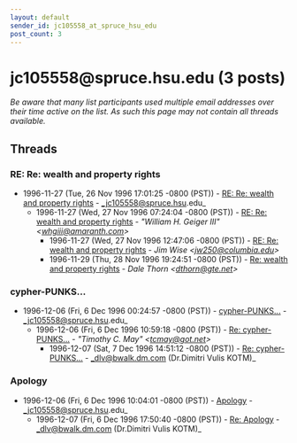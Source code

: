```yaml
---
layout: default
sender_id: jc105558_at_spruce_hsu_edu
post_count: 3
---
```


# jc105558<span>@</span>spruce.hsu.edu (3 posts)

_Be aware that many list participants used multiple email addresses over their time active on the list. As such this page may not contain all threads available._

## Threads

### RE: Re: wealth and property rights
+ 1996-11-27 (Tue, 26 Nov 1996 17:01:25 -0800 (PST)) - [RE: Re: wealth and property rights](/archive/1996/11/2bd6e52e84501acb21179b708800f0cc020d49860eea3b5266103b7da59bacbf) - _jc105558@spruce.hsu.edu_
  + 1996-11-27 (Wed, 27 Nov 1996 07:24:04 -0800 (PST)) - [RE: Re: wealth and property rights](/archive/1996/11/656c2077f0e698543fcd1a7b63b68f82679ec5216370fa6fbfbc364c7a655653) - _"William H. Geiger III" \<whgiii@amaranth.com\>_
    + 1996-11-27 (Wed, 27 Nov 1996 12:47:06 -0800 (PST)) - [RE: Re: wealth and property rights](/archive/1996/11/fa26f4d85e1683341975e0f7b4da2fdcf0548d7abe13fda9a7beda1051a3729c) - _Jim Wise \<jw250@columbia.edu\>_
    + 1996-11-29 (Thu, 28 Nov 1996 19:24:51 -0800 (PST)) - [Re: wealth and property rights](/archive/1996/11/fe6ff0b2045383248d8e3072d43a5bfa4267a34d99046440fa233d5d32077338) - _Dale Thorn \<dthorn@gte.net\>_

### cypher-PUNKS...
+ 1996-12-06 (Fri, 6 Dec 1996 00:24:57 -0800 (PST)) - [cypher-PUNKS...](/archive/1996/12/3cc487e3875c15dfdb80f0b02fea8c895bf6ed595804ef5d99d9a2511aea6b7f) - _jc105558@spruce.hsu.edu_
  + 1996-12-06 (Fri, 6 Dec 1996 10:59:18 -0800 (PST)) - [Re: cypher-PUNKS...](/archive/1996/12/7394521023e808e39950ee938ae781f159ca05ede668163a2673e17d64dd5f63) - _"Timothy C. May" \<tcmay@got.net\>_
    + 1996-12-07 (Sat, 7 Dec 1996 14:51:12 -0800 (PST)) - [Re: cypher-PUNKS...](/archive/1996/12/edbfbc3e3926439bfbeadec46581fe00733374f03b9a52f38b291e25826bce1e) - _dlv@bwalk.dm.com (Dr.Dimitri Vulis KOTM)_

### Apology
+ 1996-12-06 (Fri, 6 Dec 1996 10:04:01 -0800 (PST)) - [Apology](/archive/1996/12/52315129035b574363a41742f07641141d5808caaee57c1c2d3345801cedc282) - _jc105558@spruce.hsu.edu_
  + 1996-12-07 (Fri, 6 Dec 1996 17:50:40 -0800 (PST)) - [Re: Apology](/archive/1996/12/65cdbbc5ef3c375cd63719154e449982daca233cbdae6cdd27ae447aa13f0c99) - _dlv@bwalk.dm.com (Dr.Dimitri Vulis KOTM)_

